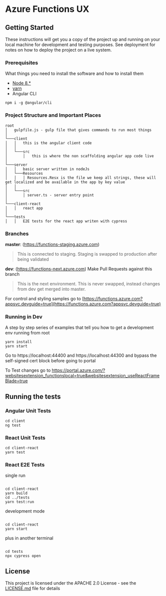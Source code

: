 # Azure Functions UX

## Getting Started

These instructions will get you a copy of the project up and running on your local machine for development and testing purposes. See deployment for notes on how to deploy the project on a live system.

### Prerequisites

What things you need to install the software and how to install them

- [Node 8.\*](https://nodejs.org/en/download/)
- [yarn](https://yarnpkg.com/en/docs/install)
- Angular CLI

```
npm i -g @angular/cli
```

### Project Structure and Important Places

```
root
│   gulpfile.js - gulp file that gives commands to run most things
│
└───client
│   │   this is the angular client code
│   │
│   └───src
│       │   this is where the non scaffolding angular app code live
│
└───server
│   │   basic server written in nodeJs
│   └───Resources
│   │   │ Resources.Resx is the file we keep all strings, these will get localized and be available in the app by key value
│   │
│   └───src
│       │ server.ts - server entry point
│
└───client-react
│   │   react app
│
└───tests
│   │   E2E tests for the react app writen with cypress
```

### Branches

**master**: (https://functions-staging.azure.com)

> This is connected to staging. Staging is swapped to production after being validated

**dev**: (https://functions-next.azure.com) Make Pull Requests against this branch

> This is the next environment. This is never swapped, instead changes from dev get merged into master.

For control and styling samples go to [https://functions.azure.com?appsvc.devguide=true](https://functions.azure.com?appsvc.devguide=true)

### Running in Dev

A step by step series of examples that tell you how to get a development env running
from root

```
yarn install
yarn start
```

Go to https://localhost:44400 and https://localhost:44300 and bypass the self-signed cert block before going to portal

To Test changes go to https://portal.azure.com/?websitesextension_functionslocal=true&websitesextension_useReactFrameBlade=true

## Running the tests

### Angular Unit Tests

```
cd client
ng test
```

### React Unit Tests

```
cd client-react
yarn test
```

### React E2E Tests

single run
```

cd client-react
yarn build
cd ../tests
yarn test:run

```
development mode
```

cd client-react
yarn start

```
plus in another terminal
```

cd tests
npx cypress open

```
## License

This project is licensed under the APACHE 2.0 License - see the [LICENSE.md](LICENSE.md) file for details
